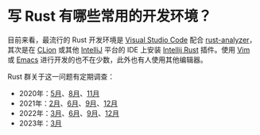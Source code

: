 # 写 Rust 有哪些常用的开发环境？

目前来看，最流行的 Rust 开发环境是 [Visual Studio Code][vscode] 配合 [rust-analyzer][rust-analyzer]，其次是在 [CLion][clion] 或其他 [IntelliJ][intellij] 平台的 IDE 上安装 [Intellij Rust][intellij-rust] 插件。使用 [Vim][vim] 或 [Emacs][emacs] 进行开发的也不在少数，此外也有人使用其他编辑器。

Rust 群关于这一问题有定期调查：
* 2020年：[5月][2020-05]、[8月][2020-08]、[11月][2020-11]
* 2021年：[2月][2021-02]、[6月][2021-06]、[9月][2021-09]、[12月][2021-12]
* 2022年：[3月][2022-03]、[6月][2022-06]、[9月][2022-09]、[12月][2022-12]
* 2023年：[3月][2023-03]


[vscode]: https://code.visualstudio.com/
[rust-analyzer]: https://rust-analyzer.github.io/
[clion]: https://www.jetbrains.com/clion/
[intellij]: https://www.jetbrains.com/products.html#type=ide
[intellij-rust]: https://intellij-rust.github.io/
[vim]: https://www.vim.org/
[emacs]: https://www.gnu.org/software/emacs/

[2020-05]: https://t.me/c/1264662201/96391
[2020-08]: https://t.me/c/1264662201/116314
[2020-11]: https://t.me/c/1264662201/130996
[2021-02]: https://t.me/c/1264662201/147028
[2021-06]: https://t.me/c/1264662201/172603
[2021-09]: https://t.me/c/1264662201/187446
[2021-12]: https://t.me/c/1264662201/208793
[2022-03]: https://t.me/c/1264662201/229789
[2022-06]: https://t.me/c/1264662201/254624
[2022-09]: https://t.me/c/1264662201/289597
[2022-12]: https://t.me/c/1264662201/319656
[2023-03]: https://t.me/c/1264662201/354506
